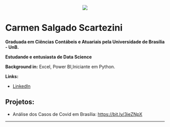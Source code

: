 <p align="center">
  <img src="https://github.com/carmenscar/Mind_lab_data/blob/master/img.png" >
</p>

# Carmen Salgado Scartezini
**Graduada em Ciências Contábeis e Atuariais pela Universidade de Brasília - UnB.**

**Estudande e entusiasta de Data Science**

**Background in:** Excel, Power BI,Iniciante em Python.

**Links:**
* [LinkedIn](https://www.linkedin.com/in/carmen-salgado)


## Projetos:
* Análise dos Casos de Covid em Brasília: https://bit.ly/3ieZNpX

---





